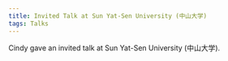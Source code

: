 ```yaml
---
title: Invited Talk at Sun Yat-Sen University (中山大学)
tags: Talks
---
```


Cindy gave an invited talk at Sun Yat-Sen University (中山大学). 
